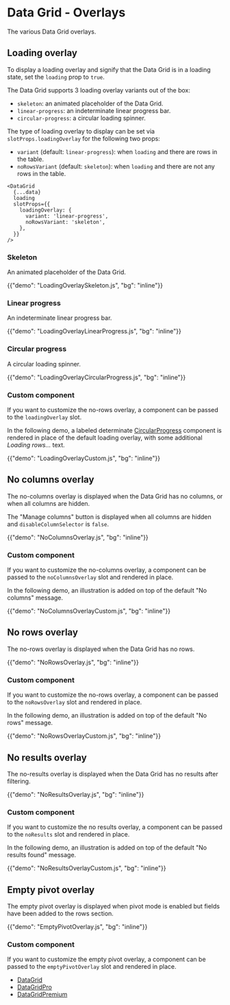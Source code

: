 # Data Grid - Overlays

<p class="description">The various Data Grid overlays.</p>

## Loading overlay

To display a loading overlay and signify that the Data Grid is in a loading state, set the `loading` prop to `true`.

The Data Grid supports 3 loading overlay variants out of the box:

- `skeleton`: an animated placeholder of the Data Grid.
- `linear-progress`: an indeterminate linear progress bar.
- `circular-progress`: a circular loading spinner.

The type of loading overlay to display can be set via `slotProps.loadingOverlay` for the following two props:

- `variant` (default: `linear-progress`): when `loading` and there are rows in the table.
- `noRowsVariant` (default: `skeleton`): when `loading` and there are not any rows in the table.

```tsx
<DataGrid
  {...data}
  loading
  slotProps={{
    loadingOverlay: {
      variant: 'linear-progress',
      noRowsVariant: 'skeleton',
    },
  }}
/>
```

### Skeleton

An animated placeholder of the Data Grid.

{{"demo": "LoadingOverlaySkeleton.js", "bg": "inline"}}

### Linear progress

An indeterminate linear progress bar.

{{"demo": "LoadingOverlayLinearProgress.js", "bg": "inline"}}

### Circular progress

A circular loading spinner.

{{"demo": "LoadingOverlayCircularProgress.js", "bg": "inline"}}

### Custom component

If you want to customize the no-rows overlay, a component can be passed to the `loadingOverlay` slot.

In the following demo, a labeled determinate [CircularProgress](/material-ui/react-progress/#circular-determinate) component is rendered in place of the default loading overlay, with some additional _Loading rows…_ text.

{{"demo": "LoadingOverlayCustom.js", "bg": "inline"}}

## No columns overlay

The no-columns overlay is displayed when the Data Grid has no columns, or when all columns are hidden.

The "Manage columns" button is displayed when all columns are hidden and `disableColumnSelector` is `false`.

{{"demo": "NoColumnsOverlay.js", "bg": "inline"}}

### Custom component

If you want to customize the no-columns overlay, a component can be passed to the `noColumnsOverlay` slot and rendered in place.

In the following demo, an illustration is added on top of the default "No columns" message.

{{"demo": "NoColumnsOverlayCustom.js", "bg": "inline"}}

## No rows overlay

The no-rows overlay is displayed when the Data Grid has no rows.

{{"demo": "NoRowsOverlay.js", "bg": "inline"}}

### Custom component

If you want to customize the no-rows overlay, a component can be passed to the `noRowsOverlay` slot and rendered in place.

In the following demo, an illustration is added on top of the default "No rows" message.

{{"demo": "NoRowsOverlayCustom.js", "bg": "inline"}}

## No results overlay

The no-results overlay is displayed when the Data Grid has no results after filtering.

{{"demo": "NoResultsOverlay.js", "bg": "inline"}}

### Custom component

If you want to customize the no results overlay, a component can be passed to the `noResults` slot and rendered in place.

In the following demo, an illustration is added on top of the default "No results found" message.

{{"demo": "NoResultsOverlayCustom.js", "bg": "inline"}}

## Empty pivot overlay

The empty pivot overlay is displayed when pivot mode is enabled but fields have been added to the rows section.

{{"demo": "EmptyPivotOverlay.js", "bg": "inline"}}

### Custom component

If you want to customize the empty pivot overlay, a component can be passed to the `emptyPivotOverlay` slot and rendered in place.

- [DataGrid](/x/api/data-grid/data-grid/)
- [DataGridPro](/x/api/data-grid/data-grid-pro/)
- [DataGridPremium](/x/api/data-grid/data-grid-premium/)

